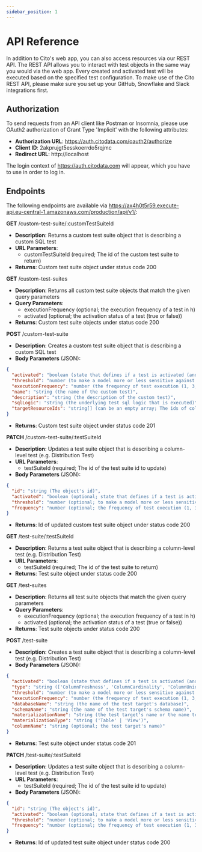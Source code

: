 ```yaml
---
sidebar_position: 1
---
```


# API Reference

In addition to Cito's web app, you can also access resources via our REST API. The REST API allows you to interact with test objects in the same way you would via the web app. Every created and activated test will be executed based on the specified test configuration. To make use of the Cito REST API, please make sure you set up your GitHub, Snowflake and Slack integrations first.

## Authorization

To send requests from an API client like Postman or Insomnia, please use OAuth2 authorization of Grant Type 'Implicit' with the following attributes:

- **Authorization URL**: https://auth.citodata.com/oauth2/authorize
- **Client ID**: 2akprujgt5esskoerrdo5rqjmc
- **Redirect URL**: http://localhost

The login context of https://auth.citodata.com will appear, which you have to use in order to log in.

## Endpoints

The following endpoints are available via https://ax4h0t5r59.execute-api.eu-central-1.amazonaws.com/production/api/v1/:

**GET** /custom-test-suite/:customTestSuiteId

- **Description**: Returns a custom test suite object that is describing a custom SQL test
- **URL Parameters**:
  - customTestSuiteId (required; The id of the custom test suite to return)
- **Returns**: Custom test suite object under status code 200

**GET** /custom-test-suites

- **Description**: Returns all custom test suite objects that match the given query parameters
- **Query Parameters**:
  - executionFrequency (optional; the execution frequency of a test in h)
  - activated (optional; the activation status of a test (true or false))
- **Returns**: Custom test suite objects under status code 200

**POST** /custom-test-suite

- **Description**: Creates a custom test suite object that is describing a custom SQL test
- **Body Parameters** (JSON):

```json
{
  "activated": "boolean (state that defines if a test is activated (and executed) or not)",
  "threshold": "number (to make a model more or less sensitive against anomalies)",
  "executionFrequency": "number (the frequency of test execution (1, 3, 6, 12 or 24) [in h])",
  "name": "string (the name of the custom test)",
  "description": "string (the description of the custom test)",
  "sqlLogic": "string (the underlying test sql logic that is executed)",
  "targetResourceIds": "string[] (can be an empty array; The ids of columns that are referenced/used in this test)"
}
```

- **Returns**: Custom test suite object under status code 201

**PATCH** /custom-test-suite/:testSuiteId

- **Description**: Updates a test suite object that is describing a column-level test (e.g. Distribution Test)
- **URL Parameters**:
  - testSuiteId (required; The id of the test suite id to update)
- **Body Parameters** (JSON):
```json
{
  "id": "string (The object's id)",
  "activated": "boolean (optional; state that defines if a test is activated (and executed))",
  "threshold": "number (optional; to make a model more or less sensitive against anomalies)",
  "frequency": "number (optional; the frequency of test execution (1, 3, 6, 12 or 24) [in h])"
}
```
- **Returns**: Id of updated custom test suite object under status code 200

**GET** /test-suite/:testSuiteId

- **Description**: Returns a test suite object that is describing a column-level test (e.g. Distribution Test)
- **URL Parameters**:
  - testSuiteId (required; The id of the test suite to return)
- **Returns**: Test suite object under status code 200

**GET** /test-suites

- **Description**: Returns all test suite objects that match the given query parameters
- **Query Parameters**:
  - executionFrequency (optional; the execution frequency of a test in h)
  - activated (optional; the activation status of a test (true or false))
- **Returns**: Test suite objects under status code 200

**POST** /test-suite

- **Description**: Creates a test suite object that is describing a column-level test (e.g. Distribution Test)
- **Body Parameters** (JSON):

```json
{
  "activated": "boolean (state that defines if a test is activated (and executed))",
  "type": "string (['ColumnFreshness', 'ColumnCardinality', 'ColumnUniqueness', 'ColumnNullness' or 'ColumnDistribution'])",
  "threshold": "number (to make a model more or less sensitive against anomalies)",
  "executionFrequency": "number (the frequency of test execution (1, 3, 6, 12 or 24) [in h])",
  "databaseName": "string (the name of the test target's database)",
  "schemaName": "string (the name of the test target's schema name)",
  "materializationName": "string (the test target's name or the name test target's (column) materialization)",
  "materializationType": "string ('Table' | 'View')",
  "columnName": "string (optional; the test target's name)"
}
```

- **Returns**: Test suite object under status code 201

**PATCH** /test-suite/:testSuiteId

- **Description**: Updates a test suite object that is describing a column-level test (e.g. Distribution Test)
- **URL Parameters**:
  - testSuiteId (required; The id of the test suite id to update)
- **Body Parameters** (JSON):

```json
{
  "id": "string (The object's id)",
  "activated": "boolean (optional; state that defines if a test is activated (and executed))",
  "threshold": "number (optional; to make a model more or less sensitive against anomalies)",
  "frequency": "number (optional; the frequency of test execution (1, 3, 6, 12 or 24) [in h])"
}
```

- **Returns**: Id of updated test suite object under status code 200
